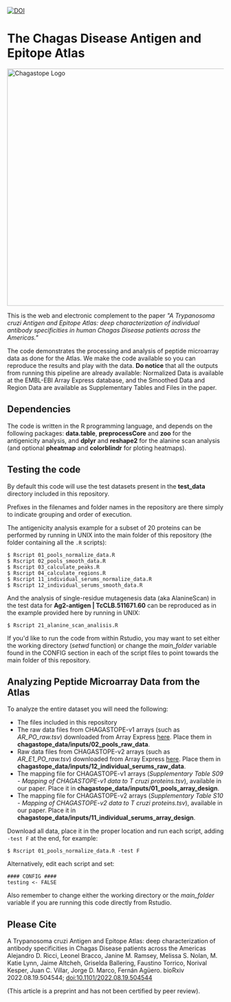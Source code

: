 [![DOI](https://zenodo.org/badge/503401137.svg)](https://zenodo.org/badge/latestdoi/503401137)

# The Chagas Disease Antigen and Epitope Atlas
<img src="https://chagastope.org/images/home/chagastope-logo-letters-only-v3.png" width="550px" alt="Chagastope Logo">

This is the web and electronic complement to the paper *"A Trypanosoma cruzi Antigen and Epitope Atlas: deep characterization of individual antibody specificities in human Chagas Disease patients across the Americas."*

The code demonstrates the processing and analysis of peptide microarray data as done for the Atlas. We make the code available so you can reproduce the results and play with the data. **Do notice** that all the outputs from running this pipeline are already available: Normalized Data is available at the EMBL-EBI Array Express database, and the Smoothed Data and Region Data are available as Supplementary Tables and Files in the paper.


## Dependencies

The code is written in the R programming language, and depends on the following packages: **data.table**, **preprocessCore** and **zoo** for the antigenicity analysis, and **dplyr** and **reshape2** for the alanine scan analysis (and optional **pheatmap** and **colorblindr** for ploting heatmaps). 

## Testing the code

By default this code will use the test datasets present in the **test_data** directory included in this repository.

Prefixes in the filenames and folder names in the repository are there simply to indicate grouping and order of execution.

The antigenicity analysis example for a subset of 20 proteins can be performed by running in UNIX into the main folder of this repository (the folder containing all the ```.R``` scripts):
```
$ Rscript 01_pools_normalize_data.R
$ Rscript 02_pools_smooth_data.R
$ Rscript 03_calculate_peaks.R
$ Rscript 04_calculate_regions.R
$ Rscript 11_individual_serums_normalize_data.R
$ Rscript 12_individual_serums_smooth_data.R
```

And the analysis of single-residue mutagenesis data (aka AlanineScan) in the test data for **Ag2-antigen | TcCLB.511671.60** can be reproduced as in the example provided here by running in UNIX:
```
$ Rscript 21_alanine_scan_analisis.R
```

If you'd like to run the code from within Rstudio, you may want to set either the working directory (*setwd* function) or change the *main_folder* variable found in the CONFIG section in each of the script files to point towards the main folder of this repository.

## Analyzing Peptide Microarray Data from the Atlas

To analyze the entire dataset you will need the following:

* The files included in this repository
* The raw data files from CHAGASTOPE-v1 arrays (such as *AR_PO_raw.tsv*) downloaded from Array Express [here](https://www.ebi.ac.uk/arrayexpress/experiments/E-MTAB-11651/). Place them in **chagastope_data/inputs/02_pools_raw_data**. 
* Raw data files from CHAGASTOPE-v2 arrays (such as *AR_E1_PO_raw.tsv*) downloaded from Array Express [here](https://www.ebi.ac.uk/arrayexpress/experiments/E-MTAB-11655/). Place them in **chagastope_data/inputs/12_individual_serums_raw_data**.
* The mapping file for CHAGASTOPE-v1 arrays (*Supplementary Table S09 - Mapping of CHAGASTOPE-v1 data to T cruzi proteins.tsv*), available in our paper. Place it in **chagastope_data/inputs/01_pools_array_design**.
* The mapping file for CHAGASTOPE-v2 arrays (*Supplementary Table S10 - Mapping of CHAGASTOPE-v2 data to T cruzi proteins.tsv*), available in our paper. Place it in **chagastope_data/inputs/11_individual_serums_array_design**.

Download all data, place it in the proper location and run each script, adding ``` -test F``` at the end, for example:
```
$ Rscript 01_pools_normalize_data.R -test F
```
Alternatively, edit each script and set:

```
#### CONFIG ####
testing <- FALSE
```

Also remember to change either the working directory or the *main_folder* variable if you are running this code directly from Rstudio.

## Please Cite

A Trypanosoma cruzi Antigen and Epitope Atlas: deep characterization of antibody specificities in Chagas Disease patients across the Americas
Alejandro D. Ricci, Leonel Bracco, Janine M. Ramsey, Melissa S. Nolan, M. Katie Lynn, Jaime Altcheh, Griselda Ballering, Faustino Torrico, Norival Kesper, Juan C. Villar, Jorge D. Marco, Fernán Agüero. bioRxiv 2022.08.19.504544; [doi:10.1101/2022.08.19.504544](https://doi.org/10.1101/2022.08.19.504544) 

(This article is a preprint and has not been certified by peer review). 
